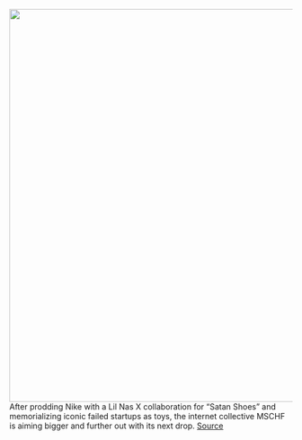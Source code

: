 <img src='https://cdn.vox-cdn.com/thumbor/7Rd2unsIontKkY5RAyVT8QsZmqk=/0x0:1378x1048/1200x800/filters:focal(581x95:801x315)/cdn.vox-cdn.com/uploads/chorus_image/image/69763839/1137227018.0.jpg' width='700px' /><br/>
After prodding Nike with a Lil Nas X collaboration for “Satan Shoes” and memorializing iconic failed startups as toys, the internet collective MSCHF is aiming bigger and further out with its next drop.
<a href='https://www.theverge.com/2021/8/23/22637850/mickey-mouse-mschf-copyright-disney-public-domain'> Source <a/>
